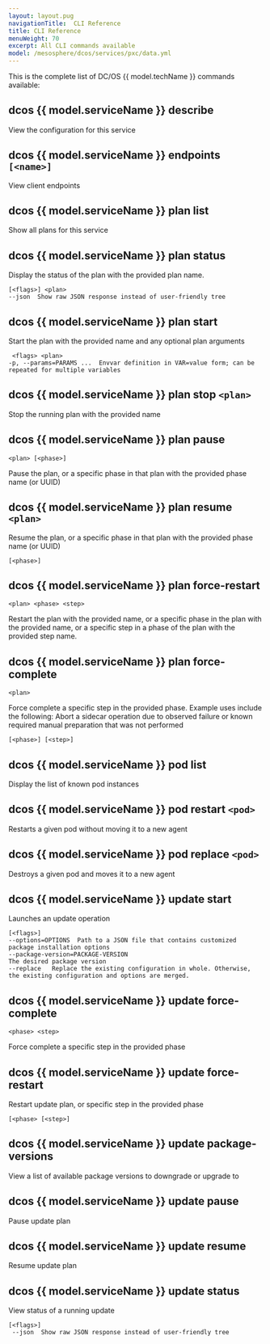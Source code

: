 ```yaml
---
layout: layout.pug
navigationTitle:  CLI Reference
title: CLI Reference
menuWeight: 70
excerpt: All CLI commands available
model: /mesosphere/dcos/services/pxc/data.yml
---
```



This is the complete list of DC/OS {{ model.techName }} commands available:
   
## dcos {{ model.serviceName }} describe 
View the configuration for this service

## dcos {{ model.serviceName }} endpoints `[<name>]`
View client endpoints   

## dcos {{ model.serviceName }} plan list
Show all plans for this service    
   
## dcos {{ model.serviceName }} plan status 
Display the status of the plan with the provided plan name.

    [<flags>] <plan>   
    --json  Show raw JSON response instead of user-friendly tree

## dcos {{ model.serviceName }} plan start
Start the plan with the provided name and any optional plan arguments

    
     <flags> <plan>
    -p, --params=PARAMS ...  Envvar definition in VAR=value form; can be repeated for multiple variables
          
## dcos {{ model.serviceName }} plan stop `<plan>`
Stop the running plan with the provided name
## dcos {{ model.serviceName }} plan pause 

    <plan> [<phase>]

Pause the plan, or a specific phase in that plan with the provided phase name (or UUID)
## dcos {{ model.serviceName }} plan resume `<plan>`               
Resume the plan, or a specific phase in that plan with the provided phase name (or UUID)

 
    [<phase>]
  
## dcos {{ model.serviceName }} plan force-restart 

    <plan> <phase> <step>

Restart the plan with the provided name, or a specific phase in the plan with the provided name, or a specific step in a phase of the plan with the provided step name.   
## dcos {{ model.serviceName }} plan force-complete 

    <plan>    
Force complete a specific step in the provided phase. Example uses include the following: Abort a sidecar operation due to observed failure or known required manual preparation that was not performed

 
    [<phase>] [<step>]
   
## dcos {{ model.serviceName }} pod list   
Display the list of known pod instances             
## dcos {{ model.serviceName }} pod restart `<pod>`    
Restarts a given pod without moving it to a new agent
## dcos {{ model.serviceName }} pod replace `<pod>`    
Destroys a given pod and moves it to a new agent  
## dcos {{ model.serviceName }} update start
Launches an update operation

    [<flags>]
    --options=OPTIONS  Path to a JSON file that contains customized package installation options
    --package-version=PACKAGE-VERSION  
    The desired package version
    --replace   Replace the existing configuration in whole. Otherwise, the existing configuration and options are merged.


## dcos {{ model.serviceName }} update force-complete 

    <phase> <step> 

Force complete a specific step in the provided phase
## dcos {{ model.serviceName }} update force-restart 
Restart update plan, or specific step in the provided phase

 
    [<phase> [<step>]
 
## dcos {{ model.serviceName }} update package-versions
View a list of available package versions to downgrade or upgrade to

## dcos {{ model.serviceName }} update pause   
Pause update plan
## dcos {{ model.serviceName }} update resume
Resume update plan
## dcos {{ model.serviceName }} update status   
View status of a running update   

 
    [<flags>]
     --json  Show raw JSON response instead of user-friendly tree
             
